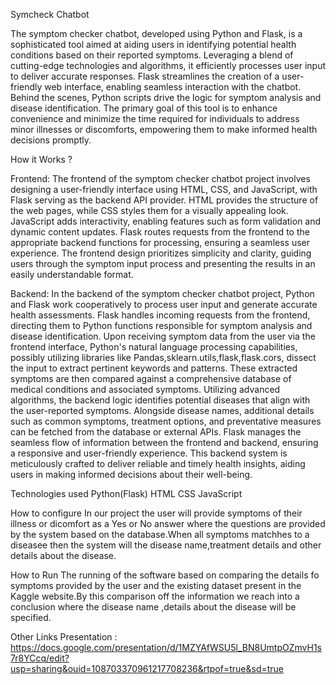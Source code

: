 Symcheck Chatbot

The symptom checker chatbot, developed using Python and Flask, is a sophisticated tool aimed at aiding users in identifying potential health conditions based on their reported symptoms. Leveraging a blend of cutting-edge technologies and algorithms, it efficiently processes user input to deliver accurate responses. Flask streamlines the creation of a user-friendly web interface, enabling seamless interaction with the chatbot. Behind the scenes, Python scripts drive the logic for symptom analysis and disease identification. The primary goal of this tool is to enhance convenience and minimize the time required for individuals to address minor illnesses or discomforts, empowering them to make informed health decisions promptly.

How it Works ?

Frontend: The frontend of the symptom checker chatbot project involves designing a user-friendly interface using HTML, CSS, and JavaScript, with Flask serving as the backend API provider. HTML provides the structure of the web pages, while CSS styles them for a visually appealing look. JavaScript adds interactivity, enabling features such as form validation and dynamic content updates. Flask routes requests from the frontend to the appropriate backend functions for processing, ensuring a seamless user experience. The frontend design prioritizes simplicity and clarity, guiding users through the symptom input process and presenting the results in an easily understandable format.

Backend: In the backend of the symptom checker chatbot project, Python and Flask work cooperatively to process user input and generate accurate health assessments. Flask handles incoming requests from the frontend, directing them to Python functions responsible for symptom analysis and disease identification. Upon receiving symptom data from the user via the frontend interface, Python's natural language processing capabilities, possibly utilizing libraries like Pandas,sklearn.utils,flask,flask.cors, dissect the input to extract pertinent keywords and patterns. These extracted symptoms are then compared against a comprehensive database of medical conditions and associated symptoms. Utilizing advanced algorithms, the backend logic identifies potential diseases that align with the user-reported symptoms. Alongside disease names, additional details such as common symptoms, treatment options, and preventative measures can be fetched from the database or external APIs. Flask manages the seamless flow of information between the frontend and backend, ensuring a responsive and user-friendly experience. This backend system is meticulously crafted to deliver reliable and timely health insights, aiding users in making informed decisions about their well-being.

Technologies used
Python(Flask) HTML CSS JavaScript

How to configure
In our project the user will provide symptoms of their illness or dicomfort as a Yes or No answer where the questions are provided by the system based on the database.When all symptoms matchhes to a diseasee then the system will the disease name,treatment details and other details about the disease.

How to Run
The running of the software based on comparing the details fo symptoms provided by the user and the existing dataset present in the Kaggle website.By this comparison off the information we reach into a conclusion where the disease name ,details about the disease will be specified.

Other Links
Presentation : https://docs.google.com/presentation/d/1MZYAfWSU5l_BN8UmtpOZmvH1s7r8YCcq/edit?usp=sharing&ouid=108703370961217708236&rtpof=true&sd=true  

